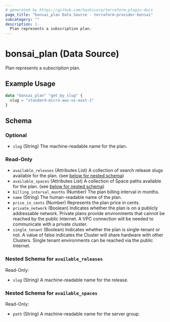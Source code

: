 ```yaml
---
# generated by https://github.com/hashicorp/terraform-plugin-docs
page_title: "bonsai_plan Data Source - terraform-provider-bonsai"
subcategory: ""
description: |-
  Plan represents a subscription plan.
---
```


# bonsai_plan (Data Source)

Plan represents a subscription plan.

## Example Usage

```terraform
data "bonsai_plan" "get_by_slug" {
  slug = "standard-micro-aws-us-east-1"
}
```

<!-- schema generated by tfplugindocs -->
## Schema

### Optional

- `slug` (String) The machine-readable name for the plan.

### Read-Only

- `available_releases` (Attributes List) A collection of search release slugs available for the plan. (see [below for nested schema](#nestedatt--available_releases))
- `available_spaces` (Attributes List) A collection of Space paths available for the plan. (see [below for nested schema](#nestedatt--available_spaces))
- `billing_interval_months` (Number) The plan billing interval in months.
- `name` (String) The human-readable name of the plan.
- `price_in_cents` (Number) Represents the plan price in cents.
- `private_network` (Boolean) Indicates whether the plan is on a publicly addressable network. Private plans provide environments that cannot be reached by the public Internet. A VPC connection will be needed to communicate with a private cluster.
- `single_tenant` (Boolean) Indicates whether the plan is single-tenant or not. A value of false indicates the Cluster will share hardware with other Clusters. Single tenant environments can be reached via the public Internet.

<a id="nestedatt--available_releases"></a>
### Nested Schema for `available_releases`

Read-Only:

- `slug` (String) A machine-readable name for the release.


<a id="nestedatt--available_spaces"></a>
### Nested Schema for `available_spaces`

Read-Only:

- `path` (String) A machine-readable name for the server group.
